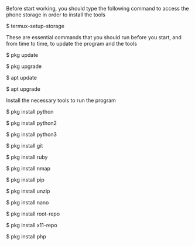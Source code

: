 Before start working, you should type the following command to access the phone storage in order to install the tools

$ termux-setup-storage

These are essential commands that you should run before you start, and from time to time, to update the program and the tools

$ pkg update

$ pkg upgrade

$ apt update

$ apt upgrade

Install the necessary tools to run the program

$ pkg install python

$ pkg install python2

$ pkg install python3

$ pkg install git

$ pkg install ruby

$ pkg install nmap

$ pkg install pip

$ pkg install unzip

$ pkg install nano

$ pkg install root-repo

$ pkg install x11-repo

$ pkg install php
